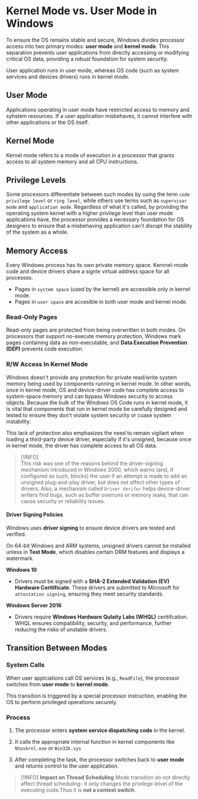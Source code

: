 # Kernel Mode vs. User Mode in Windows

To ensure the OS remains stable and secure, Windows divides processor access into two primary modes: **user mode** and **kernel mode**. This separation prevents user applications from directly accessing or modifying critical OS data, providing a robust foundation for system security.

User application runs in user mode, whereas OS code (such as system services and devices drivers) runs in kernel mode.

## User Mode

Applications operating in user mode have restricted access to memory and syhstem resources. If a user application misbehaves, it cannot interfere with other applications or the OS itself.

## Kernel Mode

Kernel mode refers to a mode of execution in a processor that grants access to all system memory and all CPU instructions.

## Privilege Levels

Some processors differentiate between such modes by using the term `code privilege level` or `ring level`, while others use terms such as `supervisor mode` and `application mode`. Regardless of what it's called, by providing the operating system kernel with a higher privilege level than user mode applications have, the processor provides a necessary foundation for OS designers to ensure that a misbehaving application can't disrupt the stability of the system as a whole.

## Memory Access

Every Windows process has its own private memory space. Kernnel-mode code and device drivers share a signle virtual address space for all processes.

- Pages in `system space` (used by the kernel) are accessible only in kernel mode.
- Pages in `user space` are accesible in both user mode and kernel mode.

### Read-Only Pages

Read-only pages are protected from being overwritten in both modes. On processors that support no-execute memory protection, Windows mark pages containing data as non-executable, and **Data Execution Prevention (DEP)** prevents code execution.

### R/W Access In Kernel Mode

Windows doesn't provide any protection for private read/write system memory being used by components running in kernel mode. In other words, once in kernel mode, OS and device-driver code has complete access to system-space memory and can bypass Windows security to access objects. Because the bulk of the Windows OS Code runs in kernel mode, it is vital that components that run in kernel mode be carefully designed and tested to ensure they don't violate system security or cuase system instability.

This lack of protection also emphasizes the need to remain vigilant when loading a third-party device driver, especially if it's unsigned, because once in kernel mode, the driver has complete access to all OS data.

> [!INFO]  
> This risk was one of the reasons behind the driver-signing mechanism introduced in Windows 2000, which warns (and, if configured as such, blocks) the user if an attempt is made to add an unsigned plug-and-play driver, but does not affect other types of drivers. Also, a mechanism called `Driver Verifer` helps device-driver writers find bugs, such as buffer overruns or memory leaks, that can cause security or reliability issues.

#### Driver Signing Policies

Windows uses **driver signing** to ensure device drivers are tested and verified.

On 64-bit Windows and ARM systems, unsigned drivers cannot be installed unless in **Test Mode**, which disables certain DRM features and displays a watermark.

**Windows 10**

- Drivers must be signed with a **SHA-2 Extended Validation (EV) Hardware Ceritificate**. These drivers are submitted to Microsoft for `attestation signing`, ensuring they meet security standards.

**Windows Server 2016**

- Drivers require **Windows Hardware Qulaity Labs (WHQL)** ceritifcation. WHQL ensures compatibility, security, and performance, further reducing the risks of unstable drivers.

## Transition Between Modes

### System Calls

When user applciations call OS services (e.g., `ReadFile`), the processor switches from **user mode** to **kernel mode**.

This transition is triggered by a special processor instruction, enabling the OS to perform privileged operations securely.

### Process

1. The processor enters **system service dispatching code** in the kernel.

2. It calls the appropriate internal function in kernel components like `Ntoskrnl.exe` or `Win32k.sys`
3. After completing the task, the processor switches back to **user mode** and returns control to the user application.

> [!INFO] **Impact on Thread Scheduling**
> Mode transition do not directly affect thread scheduling- it only changes the privilege lelvel of the executing code.Thus it is **not a context switch**.
